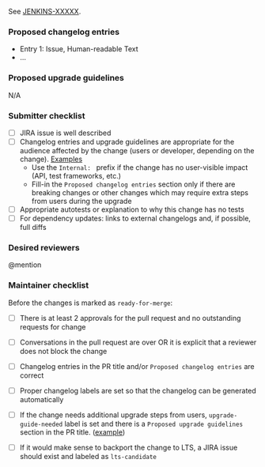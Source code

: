 <!-- Comment: 
A great PR typically begins with the line below.
Replace XXXXX with the numeric part of the issue's id you created on JIRA.
Please note that if you want your changes backported into LTS, you will need to create a JIRA ticket for it. Read https://jenkins.io/download/lts/#backporting-process for more.
-->
See [JENKINS-XXXXX](https://issues.jenkins-ci.org/browse/JENKINS-XXXXX).

<!-- Comment: 
If the issue is not fully described in the ticket, add more information here (justification, pull request links, etc.).

 * We do not require JIRA issues for minor improvements.
 * Bugfixes should have a JIRA issue (backporting process).
 * Major new features should have a JIRA issue reference.
-->

### Proposed changelog entries

* Entry 1: Issue, Human-readable Text
* ...

<!-- Comment: 
The changelogs will be integrated by the core maintainers after the merge.  See the changelog examples here: https://jenkins.io/changelog/ -->

### Proposed upgrade guidelines

N/A

### Submitter checklist

- [ ] JIRA issue is well described
- [ ] Changelog entries and upgrade guidelines are appropriate for the audience affected by the change (users or developer, depending on the change). [Examples](https://github.com/jenkins-infra/jenkins.io/blob/master/content/_data/changelogs/weekly.yml)
  * Use the `Internal: ` prefix if the change has no user-visible impact (API, test frameworks, etc.)
  * Fill-in the `Proposed changelog entries` section only if there are breaking changes or other changes which may require extra steps from users during the upgrade
- [ ] Appropriate autotests or explanation to why this change has no tests
- [ ] For dependency updates: links to external changelogs and, if possible, full diffs

<!-- For new API and extension points: Link to the reference implementation in open-source (or example in Javadoc) -->

### Desired reviewers

@mention

<!-- Comment:
If you need an accelerated review process by the community (e.g., for critical bugs), mention @jenkinsci/code-reviewers
-->

### Maintainer checklist

Before the changes is marked as `ready-for-merge`: 

- [ ] There is at least 2 approvals for the pull request and no outstanding requests for change
- [ ] Conversations in the pull request are over OR it is explicit that a reviewer does not block the change
- [ ] Changelog entries in the PR title and/or `Proposed changelog entries` are correct
- [ ] Proper changelog labels are set so that the changelog can be generated automatically
- [ ] If the change needs additional upgrade steps from users, `upgrade-guide-needed` label is set and there is a `Proposed upgrade guidelines` section in the PR title. ([example](https://github.com/jenkinsci/jenkins/pull/4387))
- [ ] If it would make sense to backport the change to LTS, a JIRA issue should exist and labeled as `lts-candidate`


